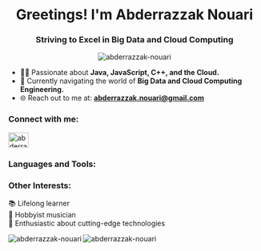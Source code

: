 <!DOCTYPE html>
<html lang="en">
<head>
  <meta charset="UTF-8">
  <meta name="viewport" content="width=device-width, initial-scale=1.0">
</head>
<body>

<h1 align="center">Greetings! I'm Abderrazzak Nouari</h1>
<h3 align="center">Striving to Excel in Big Data and Cloud Computing</h3>

<p align="center">
  <img src="https://komarev.com/ghpvc/?username=abderrazzaknouari&label=Profile%20views&color=0e75b6&style=flat" alt="abderrazzak-nouari" />
</p>

- 👨‍💻 Passionate about **Java, JavaScript, C++, and the Cloud.**
- 💼 Currently navigating the world of **Big Data and Cloud Computing Engineering.**
- 🌐 Reach out to me at: **abderrazzak.nouari@gmail.com**

<h3 align="left">Connect with me:</h3>
<p align="left">
  <a href="https://www.linkedin.com/in/abderrazzak-nouari-9b9533248/" target="_blank">
    <img align="center" src="https://raw.githubusercontent.com/rahuldkjain/github-profile-readme-generator/master/src/images/icons/Social/linked-in-alt.svg" alt="abderrazzak-nouari" height="30" width="40" />
  </a>
</p>

<h3 align="left">Languages and Tools:</h3>
<p align="left">
  <!-- Add icons and links to your preferred programming languages and tools here -->
  <!-- Example: <a href="https://example.com" target="_blank"> <img src="example-icon-url" alt="example" width="40" height="40"/> </a> -->
</p>

<h3 align="left">Other Interests:</h3>
<p align="left">
  📚 Lifelong learner<br>
  🎸 Hobbyist musician<br>
  🌱 Enthusiastic about cutting-edge technologies<br>
</p>

<p align="center">
  <img align="left" src="https://github-readme-stats.vercel.app/api?username=abderrazzaknouari&theme=tokyonight&show_icons=true&hide_border=true&count_private=true" alt="abderrazzak-nouari" />
</p>
<img align="center" src="https://github-readme-stats.vercel.app/api/top-langs/?username=abderrazzaknouari&theme=tokyonight&show_icons=true&hide_border=true&layout=compact&langs_count=8&hide=html,css&custom_title=Most%20Used%20Languages&token=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" alt="abderrazzak-nouari" />

</body>
</html>
